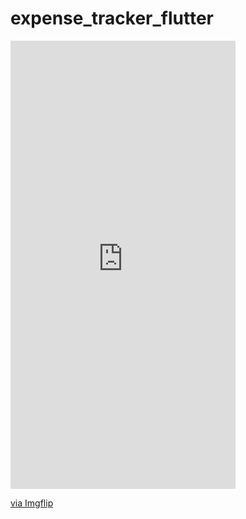 # expense_tracker_flutter


<div style="width:360px;max-width:100%;"><div style="height:0;padding-bottom:199.17%;position:relative;"><iframe width="360" height="717" style="position:absolute;top:0;left:0;width:100%;height:100%;" frameBorder="0" src="https://imgflip.com/embed/51rtyy"></iframe></div><p><a href="https://imgflip.com/gif/51rtyy">via Imgflip</a></p></div>
